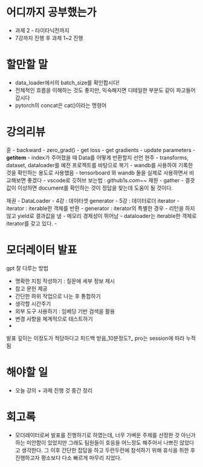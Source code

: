 
# 어디까지 공부했는가
- 과제 2 - 타이타닉전까지
- 7강까지 진행 후 과제 1~2 진행 


# 할만할 말
- data_loader에서의 batch_size를 확인합시다!
- 전체적인 흐름을 이해하는 것도 좋지만, 익숙해지면 디테일한 부분도 같이 파고들어갑시다
- pytorch의 concat은 cat()이라는 명령어

# 강의리뷰
훈
	- backward
		- zero_grad()
		- get loss
		- get gradients
		- update parameters
	- __getitem__
		- index가 주어졌을 때 Data를 어떻게 반환할지 선언
현주
	- transforms, dataset, dataloader를 예전 프로젝트를 바탕으로 복기
		- wandb를 사용하여 기록한 것을 확인하는 용도로 사용했음
		- tensorboard 와 wandb 둘을 실제로 사용하면서 비교해보면 좋겠다
	- vscode로 깃허브 보는법  : github1s.com~~
재원
	- gather
		- 결괏값이 이상하면 document를 확인하는 것이 정답을 찾는데 도움이 될 것이다.

재권
	- DataLoader
		- 4강 : 데이터셋 generator
		- 5강  : 데이터로더 iterator
	- iterator : iterable한 객체를 반환
	- generator : iterator의 특별한 경우
		- 리턴을 하지않고 yield로 결과값을 냄
		- 메모리 경제성이 뛰어남
	- dataloader는 iterable한 객체로 iterator를 갖고 있다.
	- 



# 모더레이터 발표
gpt 잘 다루는 방법
- 명확한 지침 작성하기 : 질문에 세부 정보 제시
- 참고 문헌 제공
- 간단한 하위 작업으로 나눈 후 통합하기
- 생각할 시간주기
- 외부 도구 사용하기 : 임베딩 기반 검색을 활용
- 변경 사항을 체계적으로 테스트하기
- 
발표 깊이는 이정도가 적당하다고 피드백 받음_10분정도?_
pro는 session에 따라 누적됨



# 해야할 일
- 오늘 강의 + 과제 진행 것 중간 정리

# 회고록
- 모더레이터로써 발표를 진행하기로 하였는데, 너무 가벼운 주제를 선정한 것 아닌가하는 미안함이 있었지만 그래도 팀원들이 호응을 어느정도 해주어서 나쁘진 않았다고 생각한다. 그 이후 간단한 잡답을 하고 두런두런에 참석하기 위해 휴식을 취한 후 진행하고자 평소보다 다소 빠르게 마무리 지었다. 